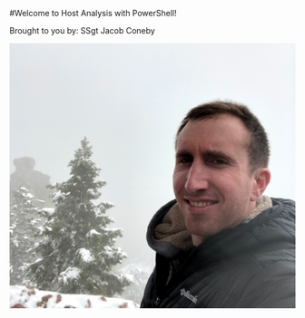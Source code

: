 #Welcome to Host Analysis with PowerShell!



Brought to you by: SSgt Jacob Coneby



![hiking_pic.jpg](hiking_pic.jpg)

